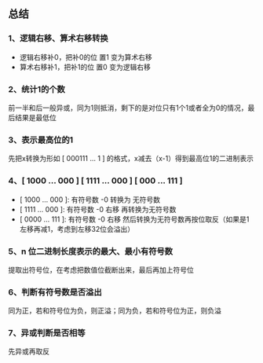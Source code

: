 ## 总结

### 1、逻辑右移、算术右移转换
+ 逻辑右移补0，把补0的位 置1 变为算术右移
+ 算术右移补1，把补1的位 置0 变为逻辑右移

### 2、统计1的个数
前一半和后一般异或，同为1则抵消，剩下的是对位只有1个1或者全为0的情况，最后结果是最低位

### 3、表示最高位的1
先把x转换为形如 [ 000111 ... 1 ] 的格式，x减去（x-1）得到最高位1的二进制表示

### 4、[ 1000 ... 000 ] [ 1111 ... 000 ] [ 000 ... 111 ]
+ [ 1000 ... 000 ]: 有符号数 -0 转换为 无符号数
+ [ 1111 ... 000 ]: 有符号数 -0 右移 再转换为无符号数
+ [ 0000 ... 111 ]: 有符号数 -0 右移 然后转换为无符号数再按位取反（如果是1左移再减1，考虑到左移32位会溢出）


### 5、n 位二进制长度表示的最大、最小有符号数
提取出符号位，在考虑把数值位截断出来，最后再加上符号位

### 6、判断有符号数是否溢出
同为正，若和符号位为负，则正溢；同为负，若和符号位为正，则负溢

### 7、异或判断是否相等
先异或再取反